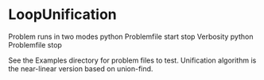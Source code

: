 # LoopUnification

Problem runs in two modes
  python Problemfile start stop Verbosity
  python Problemfile stop 
  
See the Examples directory for problem files to test. Unification algorithm 
is the near-linear version based on union-find.
  
